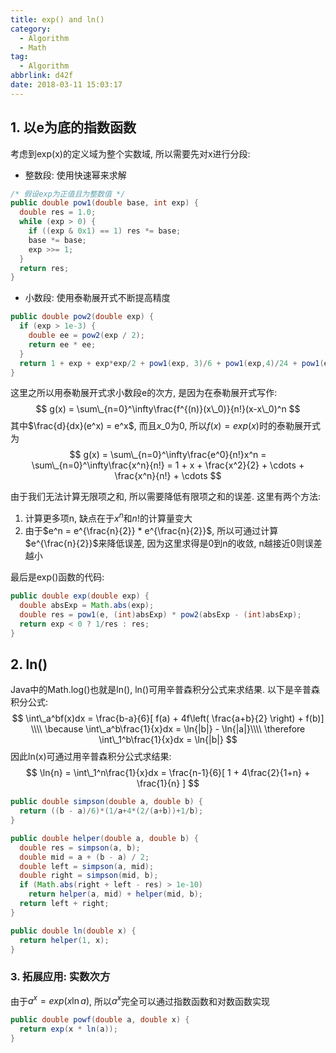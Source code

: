 ```yaml
---
title: exp() and ln()
category:
  - Algorithm
  - Math
tag:
  - Algorithm
abbrlink: d42f
date: 2018-03-11 15:03:17
---
```


## 1. 以e为底的指数函数
考虑到exp(x)的定义域为整个实数域, 所以需要先对x进行分段:
* 整数段: 使用快速幂来求解
```java
/* 假设exp为正值且为整数值 */
public double pow1(double base, int exp) {
  double res = 1.0;
  while (exp > 0) {
    if ((exp & 0x1) == 1) res *= base;
    base *= base;
    exp >>= 1;
  }
  return res;
}
```
* 小数段: 使用泰勒展开式不断提高精度
```java
public double pow2(double exp) {
  if (exp > 1e-3) {
    double ee = pow2(exp / 2);
    return ee * ee;
  }
  return 1 + exp + exp*exp/2 + pow1(exp, 3)/6 + pow1(exp,4)/24 + pow1(exp,5)/120;
}
```

这里之所以用泰勒展开式求小数段e的次方, 是因为在泰勒展开式写作:
$$
g(x) = \sum\_{n=0}^\infty\frac{f^{(n)}(x\_0)}{n!}(x-x\_0)^n
$$
其中$\frac{d}{dx}(e^x) = e^x$, 而且$x\_0$为0, 所以$f(x) = exp(x)$时的泰勒展开式为
$$
g(x) = \sum\_{n=0}^\infty\frac{e^0}{n!}x^n = \sum\_{n=0}^\infty\frac{x^n}{n!} = 1 + x + \frac{x^2}{2} + \cdots + \frac{x^n}{n!} + \cdots
$$

由于我们无法计算无限项之和, 所以需要降低有限项之和的误差. 这里有两个方法:
1. 计算更多项n, 缺点在于$x^n$和$n!$的计算量变大
2. 由于$e^n = e^{\frac{n}{2}} * e^{\frac{n}{2}}$, 所以可通过计算$e^{\frac{n}{2}}$来降低误差, 因为这里求得是0到n的收敛, n越接近0则误差越小

最后是exp()函数的代码:
```java
public double exp(double exp) {
  double absExp = Math.abs(exp);
  double res = pow1(e, (int)absExp) * pow2(absExp - (int)absExp);
  return exp < 0 ? 1/res : res;
}
```



## 2. ln()
Java中的Math.log()也就是ln(), ln()可用辛普森积分公式来求结果. 以下是辛普森积分公式:
$$
\int\_a^bf(x)dx = \frac{b-a}{6}[ f(a) + 4f\left( \frac{a+b}{2} \right) + f(b)] \\\\
\because \int\_a^b\frac{1}{x}dx = \ln{|b|} - \ln{|a|}\\\\
\therefore \int\_1^b\frac{1}{x}dx = \ln{|b|}
$$
因此ln(x)可通过用辛普森积分公式求结果:
$$
\ln{n} = \int\_1^n\frac{1}{x}dx = \frac{n-1}{6}[ 1 + 4\frac{2}{1+n} + \frac{1}{n} ]
$$

```java
public double simpson(double a, double b) {
  return ((b - a)/6)*(1/a+4*(2/(a+b))+1/b);
}

public double helper(double a, double b) {
  double res = simpson(a, b);
  double mid = a + (b - a) / 2;
  double left = simpson(a, mid);
  double right = simpson(mid, b);
  if (Math.abs(right + left - res) > 1e-10)
    return helper(a, mid) + helper(mid, b);
  return left + right;
}

public double ln(double x) {
  return helper(1, x);
}
```



### 3. 拓展应用: 实数次方
由于$a^x = exp(x\ln{a})$, 所以$a^x$完全可以通过指数函数和对数函数实现
```java
public double powf(double a, double x) {
  return exp(x * ln(a));
}
```
